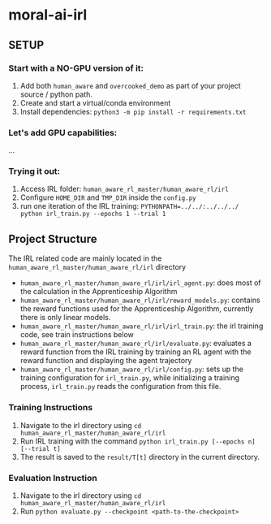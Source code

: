 # moral-ai-irl

## SETUP

### Start with a NO-GPU version of it:

1. Add both `human_aware` and `overcooked_demo` as part of your project source / python path.
2. Create and start a virtual/conda environment
3. Install dependencies: `python3 -m pip install -r requirements.txt`

### Let's add GPU capabilities:
...

### Trying it out:

1. Access IRL folder: `human_aware_rl_master/human_aware_rl/irl`
2. Configure `HOME_DIR` and `TMP_DIR` inside the `config.py`
3. run one iteration of the IRL training: `PYTHONPATH=../../:../../../ python irl_train.py --epochs 1 --trial 1`


## Project Structure

The IRL related code are mainly located in the `human_aware_rl_master/human_aware_rl/irl` directory
- `human_aware_rl_master/human_aware_rl/irl/irl_agent.py`: does most of the calculation in the Apprenticeship Algorithm
- `human_aware_rl_master/human_aware_rl/irl/reward_models.py`: contains the reward functions used for the Apprenticeship Algorithm, currently there is only linear models.
- `human_aware_rl_master/human_aware_rl/irl/irl_train.py`: the irl training code, see train instructions below
- `human_aware_rl_master/human_aware_rl/irl/evaluate.py`: evaluates a reward function from the IRL training by training an RL agent with the reward function and displaying the agent trajectory
- `human_aware_rl_master/human_aware_rl/irl/config.py`: sets up the training configuration for `irl_train.py`, while initializing a training process, `irl_train.py` reads the configuration from this file.

### Training Instructions
1. Navigate to the irl directory using `cd human_aware_rl_master/human_aware_rl/irl`
2. Run IRL training with the command `python irl_train.py [--epochs n] [--trial t]`
3. The result is saved to the `result/T[t]` directory in the current directory.

### Evaluation Instruction
1. Navigate to the irl directory using `cd human_aware_rl_master/human_aware_rl/irl`
2. Run `python evaluate.py --checkpoint <path-to-the-checkpoint>`
